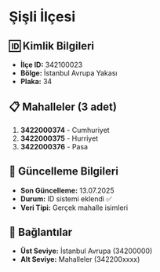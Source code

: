 # Şişli İlçesi

## 🆔 Kimlik Bilgileri
- **İlçe ID:** 342100023
- **Bölge:** İstanbul Avrupa Yakası
- **Plaka:** 34

## 📋 Mahalleler (3 adet)

1. **3422000374** - Cumhuriyet
2. **3422000375** - Hurriyet
3. **3422000376** - Pasa

## 📅 Güncelleme Bilgileri
- **Son Güncelleme:** 13.07.2025
- **Durum:** ID sistemi eklendi ✅
- **Veri Tipi:** Gerçek mahalle isimleri

## 🔗 Bağlantılar
- **Üst Seviye:** İstanbul Avrupa (34200000)
- **Alt Seviye:** Mahalleler (342200xxxx)
